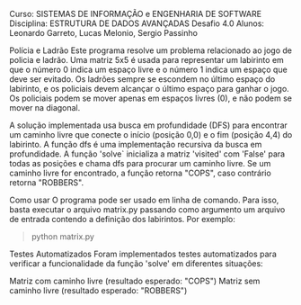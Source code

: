 Curso: SISTEMAS DE INFORMAÇÃO e ENGENHARIA DE SOFTWARE
Disciplina: ESTRUTURA DE DADOS AVANÇADAS
Desafio 4.0
Alunos: Leonardo Garreto, Lucas Melonio, Sergio Passinho

Polícia e Ladrão
Este programa resolve um problema relacionado ao jogo de policia e ladrão. Uma matriz 5x5 é usada para representar um labirinto em que o número 0 indica um espaço livre e o número 1 indica um espaço que deve ser evitado. Os ladrões sempre se escondem no último espaço do labirinto, e os policiais devem alcançar o último espaço para ganhar o jogo. Os policiais podem se mover apenas em espaços livres (0), e não podem se mover na diagonal.

A solução implementada usa busca em profundidade (DFS) para encontrar um caminho livre que conecte o início (posição 0,0) e o fim (posição 4,4) do labirinto. A função dfs é uma implementação recursiva da busca em profundidade. A função 'solve` inicializa a matriz 'visited' com 'False' para todas as posições e chama dfs para procurar um caminho livre. Se um caminho livre for encontrado, a função retorna "COPS", caso contrário retorna "ROBBERS".

Como usar
O programa pode ser usado em linha de comando. Para isso, basta executar o arquivo matrix.py passando como argumento um arquivo de entrada contendo a definição dos labirintos. Por exemplo:

> python matrix.py

Testes Automatizados
Foram implementados testes automatizados para verificar a funcionalidade da função 'solve' em diferentes situações:

Matriz com caminho livre (resultado esperado: "COPS")
Matriz sem caminho livre (resultado esperado: "ROBBERS")

